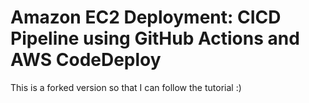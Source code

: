 # Amazon EC2 Deployment: CICD Pipeline using GitHub Actions and AWS CodeDeploy

This is a forked version so that I can follow the tutorial :)

